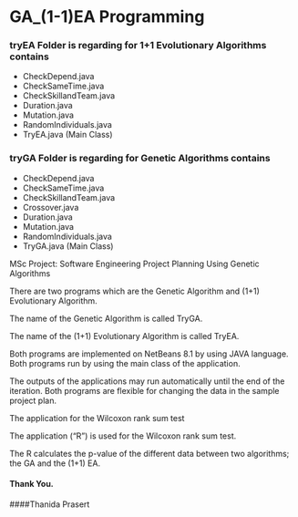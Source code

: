 # GA_(1-1)EA Programming



### tryEA Folder is regarding for 1+1 Evolutionary Algorithms contains 
  - CheckDepend.java
  - CheckSameTime.java
  - CheckSkillandTeam.java
  - Duration.java
  - Mutation.java
  - RandomIndividuals.java
  - TryEA.java (Main Class)

### tryGA Folder is regarding for Genetic Algorithms contains
  - CheckDepend.java
  - CheckSameTime.java
  - CheckSkillandTeam.java
  - Crossover.java
  - Duration.java
  - Mutation.java
  - RandomIndividuals.java
  - TryGA.java (Main Class) 



MSc Project: Software Engineering Project Planning Using Genetic Algorithms

There are two programs which are the Genetic Algorithm and (1+1) Evolutionary Algorithm. 

The name of the Genetic Algorithm is called TryGA.

The name of the (1+1) Evolutionary Algorithm is called TryEA. 

Both programs are implemented on NetBeans 8.1 by using JAVA language. 
Both programs run by using the main class of the application. 


The outputs of the applications may run automatically until the end of the iteration. 
Both programs are flexible for changing the data in the sample project plan.

The application for the Wilcoxon rank sum test

The application (“R”) is used for the Wilcoxon rank sum test. 

The R calculates the p-value of the different data between two algorithms; the GA and the (1+1) EA. 



#### Thank You.
####Thanida Prasert
